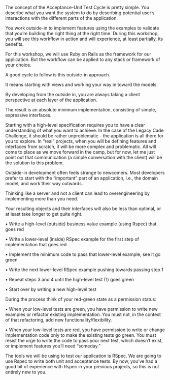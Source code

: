 The concept of the Acceptance-Unit Test Cycle is pretty simple. You describe what you want the system to do by describing potential user’s interactions with the different parts of the application.

You work outside-in to implement features using the examples to validate that you’re building the right thing at the right time. During this workshop, you will see this workflow in action and will experience, at least partially, its benefits.

For this workshop, we will use Ruby on Rails as the framework for our application. But the workflow can be applied to any stack or framework of your choice.

A good cycle to follow is this outside-in approach.

It means starting with views and working your way in toward the models.

By developing from the outside in, you are always taking a client perspective at each layer of the application.

The result is an absolute minimum implementation, consisting of simple, expressive interfaces.

Starting with a high-level specification requires you to have a clear understanding of what you want to achieve. In the case of the Legacy Cade Challenge, it should be rather unproblematic - the application is all there for you to explore. In “real” projects, when you will be defining features and interfaces from scratch, it will be more complex and problematic. All will come to place as we move forward in the camp, but for now, let me just point out that communication (a simple conversation with the client) will be the solution to this problem.

Outside-in development often feels strange to newcomers. Most developers prefer to start with the “important” part of an application, i.e., the domain model, and work their way outwards.

Thinking like a server and not a client can lead to overengineering by implementing more than you need.

Your resulting objects and their interfaces will also be less than optimal, or at least take longer to get quite right.

• Write a high-level (outside) business value example (using Rspec) that goes red

• Write a lower-level (inside) RSpec example for the first step of implementation that goes red

• Implement the minimum code to pass that lower-level example, see it go green

• Write the next lower-level RSpec example pushing towards passing step 1

• Repeat steps 3 and 4 until the high-level test (1) goes green

• Start over by writing a new high-level test



During the process think of your red-green state as a permission status:

• When your low-level tests are green, you have permission to write new examples or refactor existing implementation. You must not, in the context of that refactoring, add new functionality/flexibility.

• When your low-level tests are red, you have permission to write or change implementation code only to make the existing tests go green. You must resist the urge to write the code to pass your next test, which doesn’t exist, or implement features you’ll need “someday.”



The tools we will be using to test our application is RSpec. We are going to use Rspec to write both unit and acceptance tests. By now, you’ve had a good bit of experience with Rspec in your previous projects, so this is not entirely new to you.